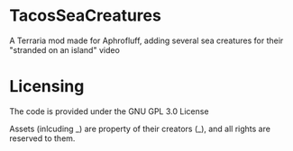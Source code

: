 # TacosSeaCreatures
A Terraria mod made for Aphrofluff, adding several sea creatures for their "stranded on an island" video

# Licensing
The code is provided under the GNU GPL 3.0 License

Assets (inlcuding \_) are property of their creators (\_), and all rights are reserved to them.
